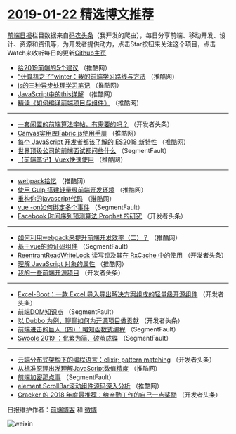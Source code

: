 # [2019-01-22 精选博文推荐](https://toutiao.qdkfweb.cn/date/2019/01/22)

[前端日报](https://qdkfweb.cn/c/news)栏目数据来自[码农头条](https://toutiao.qdkfweb.cn/)（我开发的爬虫），每日分享前端、移动开发、设计、资源和资讯等，为开发者提供动力，点击Star按钮来关注这个项目，点击Watch来收听每日的更新[Github主页](https://github.com/kujian/frontendDaily)
* [给2019前端的5个建议](https://toutiao.qdkfweb.cn/98671.html) （推酷网）
* [“计算机之子”winter：我的前端学习路线与方法](https://toutiao.qdkfweb.cn/98670.html) （推酷网）
* [js的三种异步处理学习笔记](https://toutiao.qdkfweb.cn/98679.html) （推酷网）
* [JavaScript中的this详解](https://toutiao.qdkfweb.cn/98666.html) （推酷网）
* [精读《如何编译前端项目与组件》](https://toutiao.qdkfweb.cn/98682.html) （推酷网）

***
* [一套闲置的前端算法字帖，有需要的吗？](https://toutiao.qdkfweb.cn/98633.html) （开发者头条）
* [Canvas实用库Fabric.js使用手册](https://toutiao.qdkfweb.cn/98663.html) （推酷网）
* [每个 JavaScript 开发者都该了解的 ES2018 新特性](https://toutiao.qdkfweb.cn/98668.html) （推酷网）
* [世界顶级公司的前端面试都问些什么](https://toutiao.qdkfweb.cn/98611.html) （SegmentFault）
* [【前端笔记】Vuex快速使用](https://toutiao.qdkfweb.cn/98667.html) （推酷网）

***
* [webpack拾忆](https://toutiao.qdkfweb.cn/98669.html) （推酷网）
* [使用 Gulp 搭建轻量级前端开发环境](https://toutiao.qdkfweb.cn/98672.html) （推酷网）
* [重构你的javascript代码](https://toutiao.qdkfweb.cn/98660.html) （推酷网）
* [vue -on如何绑定多个事件](https://toutiao.qdkfweb.cn/98613.html) （SegmentFault）
* [Facebook 时间序列预测算法 Prophet 的研究](https://toutiao.qdkfweb.cn/98635.html) （开发者头条）

***
* [如何利用webpack来提升前端开发效率（二）？](https://toutiao.qdkfweb.cn/98677.html) （推酷网）
* [基于vue的验证码组件](https://toutiao.qdkfweb.cn/98605.html) （SegmentFault）
* [ReentrantReadWriteLock 读写锁及其在 RxCache 中的使用](https://toutiao.qdkfweb.cn/98627.html) （开发者头条）
* [理解 JavaScript 对象的属性](https://toutiao.qdkfweb.cn/98678.html) （推酷网）
* [我的一些前端开源项目](https://toutiao.qdkfweb.cn/98618.html) （开发者头条）

***
* [Excel-Boot：一款 Excel 导入导出解决方案组成的轻量级开源组件](https://toutiao.qdkfweb.cn/98629.html) （开发者头条）
* [前端DOM知识点](https://toutiao.qdkfweb.cn/98608.html) （SegmentFault）
* [以 Dubbo 为例，聊聊如何为开源项目做贡献](https://toutiao.qdkfweb.cn/98619.html) （开发者头条）
* [前端进击的巨人（四）：略知函数式编程](https://toutiao.qdkfweb.cn/98609.html) （SegmentFault）
* [Swoole 2019 ：化繁为简、破茧成蝶](https://toutiao.qdkfweb.cn/98599.html) （SegmentFault）

***
* [云端分布式架构下的编程语言：elixir; pattern matching](https://toutiao.qdkfweb.cn/98645.html) （开发者头条）
* [从标准原理出发理解JavaScript数值精度](https://toutiao.qdkfweb.cn/98673.html) （推酷网）
* [前端加密那点事](https://toutiao.qdkfweb.cn/98612.html) （SegmentFault）
* [element ScrollBar滚动组件源码深入分析](https://toutiao.qdkfweb.cn/98662.html) （推酷网）
* [Gracker 的 2018 年度最推荐：给辛勤工作的自己一点奖励](https://toutiao.qdkfweb.cn/98624.html) （开发者头条）

日报维护作者：[前端博客](https://qdkfweb.cn/) 和 [微博](https://qdkfweb.cn/go/weibo)

![weixin](https://user-images.githubusercontent.com/3055447/38468989-651132ac-3b80-11e8-8e6b-15122322a9d7.png)
